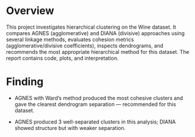 # Overview

This project investigates hierarchical clustering on the Wine dataset. It compares AGNES (agglomerative) and DIANA (divisive) approaches using several linkage methods, evaluates cohesion metrics (agglomerative/divisive coefficients), inspects dendrograms, and recommends the most appropriate hierarchical method for this dataset. The report contains code, plots, and interpretation. 

# Finding

- AGNES with Ward’s method produced the most cohesive clusters and gave the clearest dendrogram separation — recommended for this dataset.

- AGNES produced 3 well-separated clusters in this analysis; DIANA showed structure but with weaker separation.
